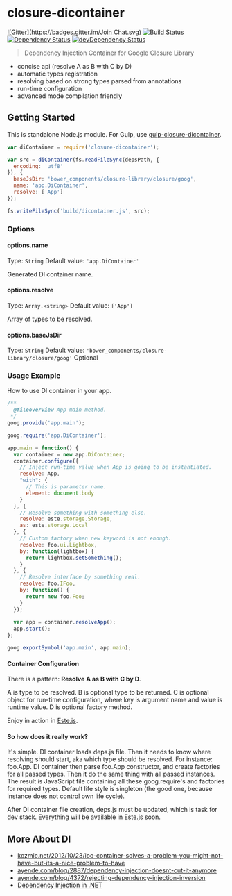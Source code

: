 # closure-dicontainer
[![Gitter](https://badges.gitter.im/Join Chat.svg)](https://gitter.im/steida/closure-dicontainer?utm_source=badge&utm_medium=badge&utm_campaign=pr-badge&utm_content=badge)
[![Build Status](https://secure.travis-ci.org/steida/closure-dicontainer.png?branch=master)](http://travis-ci.org/steida/closure-dicontainer) [![Dependency Status](https://david-dm.org/steida/closure-dicontainer.png)](https://david-dm.org/steida/closure-dicontainer) [![devDependency Status](https://david-dm.org/steida/closure-dicontainer/dev-status.png)](https://david-dm.org/steida/closure-dicontainer#info=devDependencies)

> Dependency Injection Container for Google Closure Library

- concise api (resolve A as B with C by D)
- automatic types registration
- resolving based on strong types parsed from annotations
- run-time configuration
- advanced mode compilation friendly

## Getting Started
This is standalone Node.js module. For Gulp, use [gulp-closure-dicontainer](http://github.com/steida/gulp-closure-dicontainer).

```js
var diContainer = require('closure-dicontainer');

var src = diContainer(fs.readFileSync(depsPath, {
  encoding: 'utf8'
}), {
  baseJsDir: 'bower_components/closure-library/closure/goog',
  name: 'app.DiContainer',
  resolve: ['App']
});

fs.writeFileSync('build/dicontainer.js', src);
```

### Options

#### options.name
Type: `String`
Default value: `'app.DiContainer'`

Generated DI container name.

#### options.resolve
Type: `Array.<string>`
Default value: `['App']`

Array of types to be resolved.

#### options.baseJsDir
Type: `String`
Default value: `'bower_components/closure-library/closure/goog'`
Optional

### Usage Example

How to use DI container in your app.

```js
/**
  @fileoverview App main method.
 */
goog.provide('app.main');

goog.require('app.DiContainer');

app.main = function() {
  var container = new app.DiContainer;
  container.configure({
    // Inject run-time value when App is going to be instantiated.
    resolve: App,
    "with": {
      // This is parameter name.
      element: document.body
    }
  }, {
    // Resolve something with something else.
    resolve: este.storage.Storage,
    as: este.storage.Local
  }, {
    // Custom factory when new keyword is not enough.
    resolve: foo.ui.Lightbox,
    by: function(lightbox) {
      return lightbox.setSomething();
    }
  }, {
    // Resolve interface by something real.
    resolve: foo.IFoo,
    by: function() {
      return new foo.Foo;
    }
  });
  
  var app = container.resolveApp();
  app.start();
};

goog.exportSymbol('app.main', app.main);
```

#### Container Configuration

There is a pattern: **Resolve A as B with C by D**.

A is type to be resolved. B is optional type to be returned. C is optional object for run-time
configuration, where key is argument name and value is runtime value. D is optional factory method.

Enjoy in action in [Este.js](http://github.com/steida/este).

#### So how does it really work?

It's simple. DI container loads deps.js file. Then it needs to know where resolving should start, aka which type should be resolved. For instance: foo.App. DI container then parse foo.App constructor, and create factories for all passed types. Then it do the same thing with all passed instances. The result is JavaScript file containing all these goog.require's and factories for required types. Default life style is singleton (the good one, because instance does not control own life cycle).

After DI container file creation, deps.js must be updated, which is task for dev stack. Everything will be available in Este.js soon.

## More About DI
  - [kozmic.net/2012/10/23/ioc-container-solves-a-problem-you-might-not-have-but-its-a-nice-problem-to-have](http://kozmic.net/2012/10/23/ioc-container-solves-a-problem-you-might-not-have-but-its-a-nice-problem-to-have)
  - [ayende.com/blog/2887/dependency-injection-doesnt-cut-it-anymore](http://ayende.com/blog/2887/dependency-injection-doesnt-cut-it-anymore)
  - [ayende.com/blog/4372/rejecting-dependency-injection-inversion](http://ayende.com/blog/4372/rejecting-dependency-injection-inversion)
  - [Dependency Injection in .NET](http://www.manning.com/seemann)

